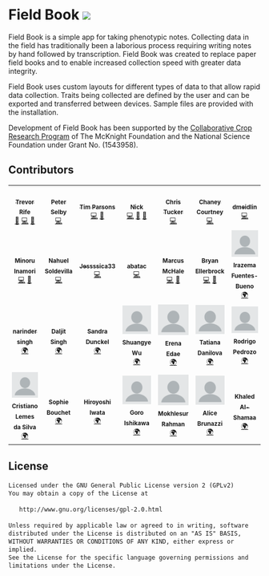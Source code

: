 # Field Book <a href="https://play.google.com/store/apps/details?id=com.fieldbook.tracker"><img src="https://play.google.com/intl/en_us/badges/images/generic/en-play-badge.png" height="50"></a>

Field Book is a simple app for taking phenotypic notes. Collecting data in the field has traditionally been a laborious process requiring writing notes by hand followed by transcription. Field Book was created to replace paper field books and to enable increased collection speed with greater data integrity.

Field Book uses custom layouts for different types of data to that allow rapid data collection. Traits being collected are defined by the user and can be exported and transferred between devices. Sample files are provided with the installation.

Development of Field Book has been supported by the [Collaborative Crop Research Program][1] of The McKnight Foundation and the National Science Foundation under Grant No. (1543958).

## Contributors
<!-- ALL-CONTRIBUTORS-LIST:START - Do not remove or modify this section -->
<!-- prettier-ignore-start -->
<!-- markdownlint-disable -->
<table>
  <tr>
    <td align="center"><a href="https://github.com/trife"><img src="https://avatars.githubusercontent.com/u/1869534?v=4?s=100" width="100px;" alt=""/><br /><sub><b>Trevor Rife</b></sub></a><br /><a href="#projectManagement-trife" title="Project Management">📆</a> <a href="https://github.com/PhenoApps/Field-Book/commits?author=trife" title="Code">💻</a> <a href="#design-trife" title="Design">🎨</a></td>
    <td align="center"><a href="https://github.com/BrapiCoordinatorSelby"><img src="https://avatars.githubusercontent.com/u/32845555?v=4?s=100" width="100px;" alt=""/><br /><sub><b>Peter Selby</b></sub></a><br /><a href="https://github.com/PhenoApps/Field-Book/commits?author=BrapiCoordinatorSelby" title="Code">💻</a></td>
    <td align="center"><a href="https://github.com/timparsons"><img src="https://avatars.githubusercontent.com/u/3004635?v=4?s=100" width="100px;" alt=""/><br /><sub><b>Tim Parsons</b></sub></a><br /><a href="https://github.com/PhenoApps/Field-Book/commits?author=timparsons" title="Code">💻</a> <a href="https://github.com/PhenoApps/Field-Book/pulls?q=is%3Apr+reviewed-by%3Atimparsons" title="Reviewed Pull Requests">👀</a></td>
    <td align="center"><a href="https://github.com/nickpalladino"><img src="https://avatars.githubusercontent.com/u/53413353?v=4?s=100" width="100px;" alt=""/><br /><sub><b>Nick</b></sub></a><br /><a href="https://github.com/PhenoApps/Field-Book/commits?author=nickpalladino" title="Code">💻</a> <a href="https://github.com/PhenoApps/Field-Book/pulls?q=is%3Apr+reviewed-by%3Anickpalladino" title="Reviewed Pull Requests">👀</a> <a href="https://github.com/PhenoApps/Field-Book/issues?q=author%3Anickpalladino" title="Bug reports">🐛</a></td>
    <td align="center"><a href="https://avatars.githubusercontent.com/u/17887341?v=4"><img src="https://github.com/ctucker3?s=100" width="100px;" alt=""/><br /><sub><b>Chris Tucker</b></sub></a><br /><a href="https://github.com/PhenoApps/Field-Book/commits?author=ctucker3" title="Code">💻</a></td>
    <td align="center"><a href="https://github.com/chaneylc"><img src="https://avatars.githubusercontent.com/u/5421632?v=4?s=100" width="100px;" alt=""/><br /><sub><b>Chaney Courtney</b></sub></a><br /><a href="https://github.com/PhenoApps/Field-Book/commits?author=chaneylc" title="Code">💻</a></td>
    <td align="center"><a href="https://github.com/dmeidlin"><img src="https://avatars.githubusercontent.com/u/14339308?v=4?s=100" width="100px;" alt=""/><br /><sub><b>dmeidlin</b></sub></a><br /><a href="https://github.com/PhenoApps/Field-Book/commits?author=dmeidlin" title="Code">💻</a></td>
  </tr>
  <tr>
    <td align="center"><a href="https://github.com/m-inamori"><img src="https://avatars.githubusercontent.com/u/58535480?v=4?s=100" width="100px;" alt=""/><br /><sub><b>Minoru Inamori</b></sub></a><br /><a href="https://github.com/PhenoApps/Field-Book/commits?author=m-inamori" title="Code">💻</a> <a href="#ideas-m-inamori" title="Ideas, Planning, & Feedback">🤔</a></td>
    <td align="center"><a href="https://github.com/nahuel-soldevilla"><img src="https://avatars.githubusercontent.com/u/19394293?v=4?s=100" width="100px;" alt=""/><br /><sub><b>Nahuel Soldevilla</b></sub></a><br /><a href="https://github.com/PhenoApps/Field-Book/commits?author=nahuel-soldevilla" title="Code">💻</a></td>
    <td align="center"><a href="https://github.com/Jessssica33"><img src="https://avatars.githubusercontent.com/u/36747798?v=4?s=100" width="100px;" alt=""/><br /><sub><b>Jessssica33</b></sub></a><br /><a href="https://github.com/PhenoApps/Field-Book/commits?author=Jessssica33" title="Code">💻</a></td>
    <td align="center"><a href="https://github.com/abatac"><img src="https://avatars.githubusercontent.com/u/5011207?v=4?s=100" width="100px;" alt=""/><br /><sub><b>abatac</b></sub></a><br /><a href="https://github.com/PhenoApps/Field-Book/commits?author=abatac" title="Code">💻</a></td>
    <td align="center"><a href="https://github.com/marcusmchale"><img src="https://avatars.githubusercontent.com/u/15052304?v=4?s=100" width="100px;" alt=""/><br /><sub><b>Marcus McHale</b></sub></a><br /><a href="https://github.com/PhenoApps/Field-Book/commits?author=marcusmchale" title="Code">💻</a> <a href="https://github.com/PhenoApps/Field-Book/issues?q=author%3Amarcusmchale" title="Bug reports">🐛</a></td>
    <td align="center"><a href="https://github.com/bellerbrock"><img src="https://avatars.githubusercontent.com/u/11297346?v=4?s=100" width="100px;" alt=""/><br /><sub><b>Bryan Ellerbrock</b></sub></a><br /><a href="https://github.com/PhenoApps/Field-Book/commits?author=bellerbrock" title="Code">💻</a> <a href="#ideas-bellerbrock" title="Ideas, Planning, & Feedback">🤔</a></td>
    <td align="center"><img src="https://raw.githubusercontent.com/PhenoApps/Field-Book/master/.github/blank-profile.png?s=100" width="100px;" alt=""/><br /><sub><b>Irazema Fuentes-Bueno</b></sub><br /><a href="#translation" title="Translation">🌍</a></td>
  </tr>
  <tr>
    <td align="center"><a href="http://cropgen.github.io"><img src="https://avatars.githubusercontent.com/u/7772391?v=4?s=100" width="100px;" alt=""/><br /><sub><b>narinder singh</b></sub></a><br /><a href="#translation-cropgen" title="Translation">🌍</a></td>
    <td align="center"><a href="https://github.com/singhdj2"><img src="https://avatars.githubusercontent.com/u/7775048?v=4?s=100" width="100px;" alt=""/><br /><sub><b>Daljit Singh</b></sub></a><br /><a href="#translation-singhdj2" title="Translation">🌍</a></td>
    <td align="center"><a href="https://github.com/sdunckel"><img src="https://avatars.githubusercontent.com/u/4632324?v=4?s=100" width="100px;" alt=""/><br /><sub><b>Sandra Dunckel</b></sub></a><br /><a href="#translation-sdunckel" title="Translation">🌍</a></td>
    <td align="center"><img src="https://raw.githubusercontent.com/PhenoApps/Field-Book/master/.github/blank-profile.png?s=100" width="100px;" alt=""/><br /><sub><b>Shuangye Wu</b></sub><br /><a href="#translation" title="Translation">🌍</a></td>
    <td align="center"><img src="https://raw.githubusercontent.com/PhenoApps/Field-Book/master/.github/blank-profile.png?s=100" width="100px;" alt=""/><br /><sub><b>Erena Edae</b></sub><br /><a href="#translation" title="Translation">🌍</a></td>
    <td align="center"><img src="https://raw.githubusercontent.com/PhenoApps/Field-Book/master/.github/blank-profile.png?s=100" width="100px;" alt=""/><br /><sub><b>Tatiana Danilova</b></sub><br /><a href="#translation" title="Translation">🌍</a></td>
    <td align="center"><img src="https://raw.githubusercontent.com/PhenoApps/Field-Book/master/.github/blank-profile.png?s=100" width="100px;" alt=""/><br /><sub><b>Rodrigo Pedrozo</b></sub><br /><a href="#translation" title="Translation">🌍</a></td>
  </tr>
  <tr>
    <td align="center"><img src="https://raw.githubusercontent.com/PhenoApps/Field-Book/master/.github/blank-profile.png?s=100" width="100px;" alt=""/><br /><sub><b>Cristiano Lemes da Silva</b></sub><br /><a href="#translation" title="Translation">🌍</a></td>
    <td align="center"><img src="?s=100" width="100px;" alt=""/><br /><sub><b>Sophie Bouchet</b></sub><br /><a href="#translation" title="Translation">🌍</a></td>
    <td align="center"><a href="https://github.com/hiroiw"><img src="https://avatars.githubusercontent.com/u/17869371?v=4?s=100" width="100px;" alt=""/><br /><sub><b>Hiroyoshi Iwata</b></sub></a><br /><a href="#translation-hiroiw" title="Translation">🌍</a></td>
    <td align="center"><img src="https://raw.githubusercontent.com/PhenoApps/Field-Book/master/.github/blank-profile.png?s=100" width="100px;" alt=""/><br /><sub><b>Goro Ishikawa</b></sub><br /><a href="#translation" title="Translation">🌍</a></td>
    <td align="center"><img src="https://raw.githubusercontent.com/PhenoApps/Field-Book/master/.github/blank-profile.png?s=100" width="100px;" alt=""/><br /><sub><b>Mokhlesur Rahman</b></sub><br /><a href="#translation" title="Translation">🌍</a></td>
    <td align="center"><img src="https://raw.githubusercontent.com/PhenoApps/Field-Book/master/.github/blank-profile.png?s=100" width="100px;" alt=""/><br /><sub><b>Alice Brunazzi</b></sub><br /><a href="#translation" title="Translation">🌍</a></td>
    <td align="center"><a href="https://www.ar-php.org/"><img src="https://avatars.githubusercontent.com/u/11270404?v=4?s=100" width="100px;" alt=""/><br /><sub><b>Khaled Al-Shamaa</b></sub></a><br /><a href="#translation-khaled-alshamaa" title="Translation">🌍</a></td>
  </tr>
</table>

<!-- markdownlint-restore -->
<!-- prettier-ignore-end -->

<!-- ALL-CONTRIBUTORS-LIST:END -->

## License
    Licensed under the GNU General Public License version 2 (GPLv2)
    You may obtain a copy of the License at

       http://www.gnu.org/licenses/gpl-2.0.html

    Unless required by applicable law or agreed to in writing, software
    distributed under the License is distributed on an "AS IS" BASIS,
    WITHOUT WARRANTIES OR CONDITIONS OF ANY KIND, either express or implied.
    See the License for the specific language governing permissions and
    limitations under the License.

[1]: http://ccrp.org/
